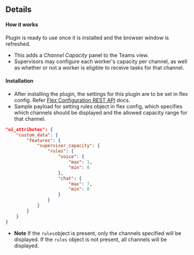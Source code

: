 ## Details
#### How it works
Plugin is ready to use once it is installed and the browser window is refreshed.
- This adds a *Channel Capacity* panel to the Teams view.
- Supervisors may configure each worker's capacity per channel, as well as whether or not a worker is eligible to receive tasks for that channel.
#### Installation
- After installing the plugin, the settings for this plugin are to be set in flex config. Refer [Flex Configuration REST API](https://www.twilio.com/docs/flex/developer/config/flex-configuration-rest-api) docs. 
- Sample payload for setting rules object in flex config, which specifies which channels should be displayed and the allowed capacity range for that channel.
```json
"ui_attributes": {
    "custom_data": {
        "features": {
            "supervisor_capacity": {
                "rules": {
                    "voice": {
                        "max": 1,
                        "min": 0
                    },
                    "chat": {
                        "max": 7,
                        "min": 0
                    }
                }
            }
        }
    }
}
```
- **Note** If the `rules`object is present, only the channels specified will be displayed. If the `rules` object is not present, all channels will be displayed.
